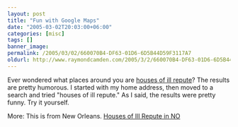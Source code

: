 ```yaml
---
layout: post
title: "Fun with Google Maps"
date: "2005-03-02T20:03:00+06:00"
categories: [misc]
tags: []
banner_image: 
permalink: /2005/03/02/660070B4-DF63-01D6-6D5B44D59F3117A7
oldurl: http://www.raymondcamden.com/2005/3/2/660070B4-DF63-01D6-6D5B44D59F3117A7
---
```


Ever wondered what places around you are <a href="http://maps.google.com/maps?q=houses{% raw %}%20of%{% endraw %}20ill{% raw %}%20repute&spn=0.220215%{% endraw %}2C0.467004&sll=30.218018{% raw %}%2C-92.023618&sspn=0.055054%{% endraw %}2C0.116751">houses of ill repute</a>? The results are pretty humorous. I started with my home address, then moved to a search and tried "houses of ill repute." As I said, the results were pretty funny. Try it yourself.

More: This is from New Orleans. <a href="http://maps.google.com/maps?q=houses{% raw %}%20of%{% endraw %}20ill{% raw %}%20repute&spn=0.220215%{% endraw %}2C0.467004&sll=30.218018{% raw %}%2C-92.023618&sspn=0.055054%{% endraw %}2C0.116751">Houses of Ill Repute in NO</a>